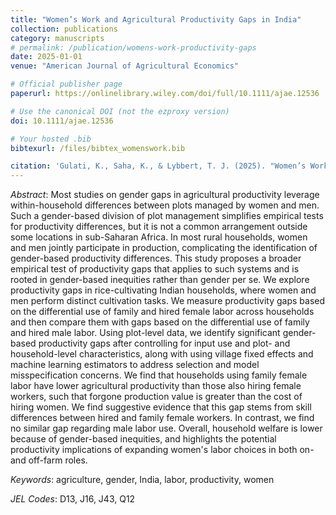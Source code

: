 ```yaml
---
title: "Women’s Work and Agricultural Productivity Gaps in India"
collection: publications
category: manuscripts
# permalink: /publication/womens-work-productivity-gaps
date: 2025-01-01
venue: "American Journal of Agricultural Economics"

# Official publisher page
paperurl: https://onlinelibrary.wiley.com/doi/full/10.1111/ajae.12536

# Use the canonical DOI (not the ezproxy version)
doi: 10.1111/ajae.12536

# Your hosted .bib
bibtexurl: /files/bibtex_womenswork.bib

citation: 'Gulati, K., Saha, K., & Lybbert, T. J. (2025). "Women’s Work and Agricultural Productivity Gaps in India." American Journal of Agricultural Economics.'
---
```

*Abstract*: Most studies on gender gaps in agricultural productivity leverage within-household differences between plots managed by women and men. Such a gender-based division of plot management simplifies empirical tests for productivity differences, but it is not a common arrangement outside some locations in sub-Saharan Africa. In most rural households, women and men jointly participate in production, complicating the identification of gender-based productivity differences. This study proposes a broader empirical test of productivity gaps that applies to such systems and is rooted in gender-based inequities rather than gender per se. We explore productivity gaps in rice-cultivating Indian households, where women and men perform distinct cultivation tasks. We measure productivity gaps based on the differential use of family and hired female labor across households and then compare them with gaps based on the differential use of family and hired male labor. Using plot-level data, we identify significant gender-based productivity gaps after controlling for input use and plot- and household-level characteristics, along with using village fixed effects and machine learning estimators to address selection and model misspecification concerns. We find that households using family female labor have lower agricultural productivity than those also hiring female workers, such that forgone production value is greater than the cost of hiring women. We find suggestive evidence that this gap stems from skill differences between hired and family female workers. In contrast, we find no similar gap regarding male labor use. Overall, household welfare is lower because of gender-based inequities, and highlights the potential productivity implications of expanding women's labor choices in both on- and off-farm roles.

*Keywords*: agriculture, gender, India, labor, productivity, women

*JEL Codes*: D13, J16, J43, Q12

